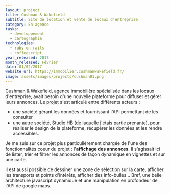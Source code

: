 ```yaml
---
layout: project
title: Cushman & Wakefield
subtitle: Site de location et vente de locaux d'entreprise
category: En agence
tasks:
  - développement
  - cartographie
technologies:
  - ruby on rails
  - coffeescript
year_released: 2017
month_released: Février
date: 01/02/2017
website_url: https://immobilier.cushmanwakefield.fr/
image: assets/images/projects/cushman01.png
---
```


Cushman & Wakefield, agence immobilière spécialisée dans les locaux d'entreprise, avait besoin d'une nouvelle plateforme pour diffuser et gérer leurs annonces. Le projet s'est articulé entre différents acteurs :
- une société gérant les données et fournissant l'API permettant de les consulter
- une autre société, Studio HB (de laquelle j'étais partie prenante), pour réaliser le design de la plateforme, récupérer les données et les rendre accessibles.

Je me suis sur ce projet plus particulièrement chargée de l'une des fonctionnalités coeur du projet : l'**affichage des annonces**. Il s'agissait ici de lister, trier et filtrer les annonces de façon dynamique en vignettes et sur une carte.  

Il est aussi possible de dessiner une zone de sélection sur la carte, afficher les transports et points d'intérêts, afficher des info-bulles... Bref, une belle architecture javascript dynamique et une manipulation en profondeur de l'API de google maps.
